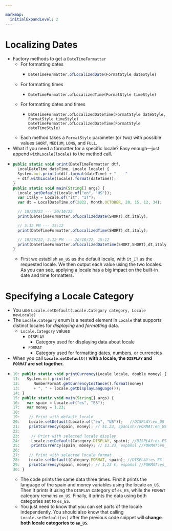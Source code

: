 ```yaml
---

markmap:
  initialExpandLevel: 2
---
```

# **Localizing Dates**
- Factory methods to get 
  a `DateTimeFormatter`
  - For formatting dates
    - ```js
      DateTimeFormatter.ofLocalizedDate(FormatStyle dateStyle)
      ```
  - For formatting times
    - ```
      DateTimeFormatter.ofLocalizedTime(FormatStyle timeStyle)
      ```
  - For formatting dates and
times
    - ```
      DateTimeFormatter.ofLocalizedDateTime(FormatStyle dateStyle, FormatStyle timeStyle)
      DateTimeFormatter.ofLocalizedDateTime(FormatStyle dateTimeStyle)
      ```
  - Each method takes a `FormatStyle` parameter (or two) with possible values `SHORT`, `MEDIUM`, `LONG`, and `FULL`.
- What if you need a formatter for a specific locale? Easy enough—­just append
`withLocale(locale)` to the method call.
- ```js
  public static void print(DateTimeFormatter dtf,
    LocalDateTime dateTime, Locale locale) {
    System.out.println(dtf.format(dateTime) + " -­-­-­"
    + dtf.withLocale(locale).format(dateTime));
  }
  public static void main(String[] args) {
    Locale.setDefault(Locale.of("en", "US"));
    var italy = Locale.of("it", "IT");
    var dt = LocalDateTime.of(2022, Month.OCTOBER, 20, 15, 12, 34);

    // 10/20/22 -­-­-­ 20/10/22
    print(DateTimeFormatter.ofLocalizedDate(SHORT),dt,italy);

    // 3:12 PM -­-­-­ 15:12
    print(DateTimeFormatter.ofLocalizedTime(SHORT),dt,italy);

    // 10/20/22, 3:12 PM -­-- 20/10/22, 15:12
    print(DateTimeFormatter.ofLocalizedDateTime(SHORT,SHORT),dt,italy);
  }
  ```
  - First we establish `en_US` as the default locale, with `it_IT` as the requested 
  locale. We then output each value using the two locales. As you can see, 
  applying a locale has a big impact on the built-­in date and time formatters.
# **Specifying a Locale Category**
- You use `Locale.setDefault(Locale.Category category, Locale newLocale)`
- The `Locale.Category` enum is a nested element in 
`Locale` that supports distinct locales for _displaying_ 
and _formatting_ data.
  - `Locale.Category` values
    - `DISPLAY`
      - Category used for displaying data about locale
    - `FORMAT`
      - Category used for formatting dates, numbers, or currencies
- When you call **`Locale.setDefault()` with a locale, 
the `DISPLAY` and `FORMAT` are set together.** 
- ```js
  10: public static void printCurrency(Locale locale, double money) {
  11:   System.out.println(
  12:      NumberFormat.getCurrencyInstance().format(money)
  13:      + ", " + locale.getDisplayLanguage());
  14: }
  15: public static void main(String[] args) {
  16:   var spain = Locale.of("es", "ES");
  17:   var money = 1.23;
  18:
  19:    // Print with default locale
  20:    Locale.setDefault(Locale.of("en", "US"));   //DISPLAY:en_US
  21:    printCurrency(spain, money); // $1.23, Spanish//FORMAT:en_US
  22:
  23:     // Print with selected locale display
  24:     Locale.setDefault(Category.DISPLAY, spain); //DISPLAY:es_ES
  25:     printCurrency(spain, money); // $1.23, español //FORMAT:en_US
  26:
  27:    // Print with selected locale format
  28:    Locale.setDefault(Category.FORMAT, spain); //DISPLAY:es_ES
  29:    printCurrency(spain, money); // 1,23 €, español //FORMAT:es_ES
  30: }
  ```
  - The code prints the same data three times. First it prints the language of the 
  spain and money variables using the locale `en_US`. Then it prints it using 
  the `DISPLAY` category of `es_ES`, while the `FORMAT` category remains 
  `en_US`. Finally, it prints the data using both categories set to `es_ES`.
  - You just need to know that you can set parts of the locale independently.
You should also know that calling `Locale.setDefault(us)` after the previous 
code snippet will **change both locale categories to `en_US`**.